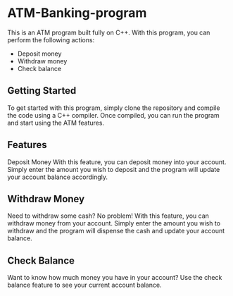 # ATM-Banking-program
This is an ATM program built fully on C++. With this program, you can perform the following actions:

- Deposit money
- Withdraw money
- Check balance
## Getting Started
To get started with this program, simply clone the repository and compile the code using a C++ compiler. Once compiled, you can run the program and start using the ATM features.

## Features
Deposit Money
With this feature, you can deposit money into your account. Simply enter the amount you wish to deposit and the program will update your account balance accordingly.

## Withdraw Money
Need to withdraw some cash? No problem! With this feature, you can withdraw money from your account. Simply enter the amount you wish to withdraw and the program will dispense the cash and update your account balance.

## Check Balance
Want to know how much money you have in your account? Use the check balance feature to see your current account balance.

